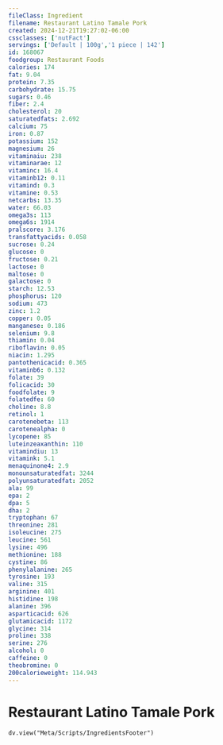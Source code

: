```yaml
---
fileClass: Ingredient
filename: Restaurant Latino Tamale Pork
created: 2024-12-21T19:27:02-06:00
cssclasses: ['nutFact']
servings: ['Default | 100g','1 piece | 142']
id: 168067
foodgroup: Restaurant Foods
calories: 174
fat: 9.04
protein: 7.35
carbohydrate: 15.75
sugars: 0.46
fiber: 2.4
cholesterol: 20
saturatedfats: 2.692
calcium: 75
iron: 0.87
potassium: 152
magnesium: 26
vitaminaiu: 238
vitaminarae: 12
vitaminc: 16.4
vitaminb12: 0.11
vitamind: 0.3
vitamine: 0.53
netcarbs: 13.35
water: 66.03
omega3s: 113
omega6s: 1914
pralscore: 3.176
transfattyacids: 0.058
sucrose: 0.24
glucose: 0
fructose: 0.21
lactose: 0
maltose: 0
galactose: 0
starch: 12.53
phosphorus: 120
sodium: 473
zinc: 1.2
copper: 0.05
manganese: 0.186
selenium: 9.8
thiamin: 0.04
riboflavin: 0.05
niacin: 1.295
pantothenicacid: 0.365
vitaminb6: 0.132
folate: 39
folicacid: 30
foodfolate: 9
folatedfe: 60
choline: 8.8
retinol: 1
carotenebeta: 113
carotenealpha: 0
lycopene: 85
luteinzeaxanthin: 110
vitamindiu: 13
vitamink: 5.1
menaquinone4: 2.9
monounsaturatedfat: 3244
polyunsaturatedfat: 2052
ala: 99
epa: 2
dpa: 5
dha: 2
tryptophan: 67
threonine: 281
isoleucine: 275
leucine: 561
lysine: 496
methionine: 188
cystine: 86
phenylalanine: 265
tyrosine: 193
valine: 315
arginine: 401
histidine: 198
alanine: 396
asparticacid: 626
glutamicacid: 1172
glycine: 314
proline: 338
serine: 276
alcohol: 0
caffeine: 0
theobromine: 0
200calorieweight: 114.943
---
```


# Restaurant Latino Tamale Pork

```dataviewjs
dv.view("Meta/Scripts/IngredientsFooter")
```